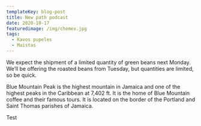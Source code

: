```yaml
---
templateKey: blog-post
title: New path podcast
date: 2020-10-17
featuredimage: /img/chemex.jpg
tags:
  - Kavos pupeles
  - Maistas
---
```


We expect the shipment of a limited quantity of green beans next Monday. We’ll be offering the roasted beans from Tuesday, but quantities are limited, so be quick.

Blue Mountain Peak is the highest mountain in Jamaica and one of the highest peaks in the Caribbean at 7,402 ft. It is the home of Blue Mountain coffee and their famous tours. It is located on the border of the Portland and Saint Thomas parishes of Jamaica.

<Divider />

Test

